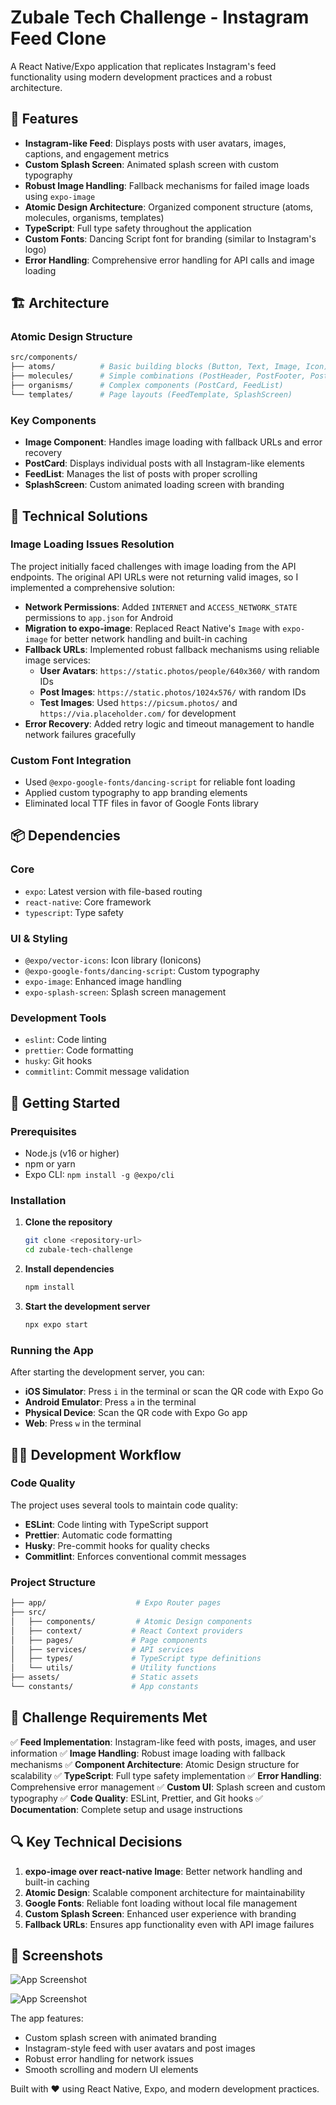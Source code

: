 # Zubale Tech Challenge - Instagram Feed Clone

A React Native/Expo application that replicates Instagram's feed functionality using modern development practices and a robust architecture.

## 🚀 Features

- **Instagram-like Feed**: Displays posts with user avatars, images, captions, and engagement metrics
- **Custom Splash Screen**: Animated splash screen with custom typography
- **Robust Image Handling**: Fallback mechanisms for failed image loads using `expo-image`
- **Atomic Design Architecture**: Organized component structure (atoms, molecules, organisms, templates)
- **TypeScript**: Full type safety throughout the application
- **Custom Fonts**: Dancing Script font for branding (similar to Instagram's logo)
- **Error Handling**: Comprehensive error handling for API calls and image loading

## 🏗️ Architecture

### Atomic Design Structure

```bash
src/components/
├── atoms/          # Basic building blocks (Button, Text, Image, Icon)
├── molecules/      # Simple combinations (PostHeader, PostFooter, PostActions)
├── organisms/      # Complex components (PostCard, FeedList)
└── templates/      # Page layouts (FeedTemplate, SplashScreen)
```

### Key Components

- **Image Component**: Handles image loading with fallback URLs and error recovery
- **PostCard**: Displays individual posts with all Instagram-like elements
- **FeedList**: Manages the list of posts with proper scrolling
- **SplashScreen**: Custom animated loading screen with branding

## 🔧 Technical Solutions

### Image Loading Issues Resolution

The project initially faced challenges with image loading from the API endpoints. The original API URLs were not returning valid images, so I implemented a comprehensive solution:

- **Network Permissions**: Added `INTERNET` and `ACCESS_NETWORK_STATE` permissions to `app.json` for Android
- **Migration to expo-image**: Replaced React Native's `Image` with `expo-image` for better network handling and built-in caching
- **Fallback URLs**: Implemented robust fallback mechanisms using reliable image services:
  - **User Avatars**: `https://static.photos/people/640x360/` with random IDs
  - **Post Images**: `https://static.photos/1024x576/` with random IDs
  - **Test Images**: Used `https://picsum.photos/` and `https://via.placeholder.com/` for development
- **Error Recovery**: Added retry logic and timeout management to handle network failures gracefully

### Custom Font Integration

- Used `@expo-google-fonts/dancing-script` for reliable font loading
- Applied custom typography to app branding elements
- Eliminated local TTF files in favor of Google Fonts library

## 📦 Dependencies

### Core

- `expo`: Latest version with file-based routing
- `react-native`: Core framework
- `typescript`: Type safety

### UI & Styling

- `@expo/vector-icons`: Icon library (Ionicons)
- `@expo-google-fonts/dancing-script`: Custom typography
- `expo-image`: Enhanced image handling
- `expo-splash-screen`: Splash screen management

### Development Tools

- `eslint`: Code linting
- `prettier`: Code formatting
- `husky`: Git hooks
- `commitlint`: Commit message validation

## 🚀 Getting Started

### Prerequisites

- Node.js (v16 or higher)
- npm or yarn
- Expo CLI: `npm install -g @expo/cli`

### Installation

1. **Clone the repository**

   ```bash
   git clone <repository-url>
   cd zubale-tech-challenge
   ```

2. **Install dependencies**

   ```bash
   npm install
   ```

3. **Start the development server**

   ```bash
   npx expo start
   ```

### Running the App

After starting the development server, you can:

- **iOS Simulator**: Press `i` in the terminal or scan the QR code with Expo Go
- **Android Emulator**: Press `a` in the terminal
- **Physical Device**: Scan the QR code with Expo Go app
- **Web**: Press `w` in the terminal

## 🏃‍♂️ Development Workflow

### Code Quality

The project uses several tools to maintain code quality:

- **ESLint**: Code linting with TypeScript support
- **Prettier**: Automatic code formatting
- **Husky**: Pre-commit hooks for quality checks
- **Commitlint**: Enforces conventional commit messages

### Project Structure

```bash
├── app/                    # Expo Router pages
├── src/
│   ├── components/         # Atomic Design components
│   ├── context/           # React Context providers
│   ├── pages/             # Page components
│   ├── services/          # API services
│   ├── types/             # TypeScript type definitions
│   └── utils/             # Utility functions
├── assets/                # Static assets
└── constants/             # App constants
```

## 🎯 Challenge Requirements Met

✅ **Feed Implementation**: Instagram-like feed with posts, images, and user information
✅ **Image Handling**: Robust image loading with fallback mechanisms
✅ **Component Architecture**: Atomic Design structure for scalability
✅ **TypeScript**: Full type safety implementation
✅ **Error Handling**: Comprehensive error management
✅ **Custom UI**: Splash screen and custom typography
✅ **Code Quality**: ESLint, Prettier, and Git hooks
✅ **Documentation**: Complete setup and usage instructions

## 🔍 Key Technical Decisions

1. **expo-image over react-native Image**: Better network handling and built-in caching
2. **Atomic Design**: Scalable component architecture for maintainability
3. **Google Fonts**: Reliable font loading without local file management
4. **Custom Splash Screen**: Enhanced user experience with branding
5. **Fallback URLs**: Ensures app functionality even with API image failures

## 📱 Screenshots

![App Screenshot](assets/images/screenshots/splash-screen.png)

![App Screenshot](assets/images/screenshots/feed.png)

The app features:

- Custom splash screen with animated branding
- Instagram-style feed with user avatars and post images
- Robust error handling for network issues
- Smooth scrolling and modern UI elements

Built with ❤️ using React Native, Expo, and modern development practices.
